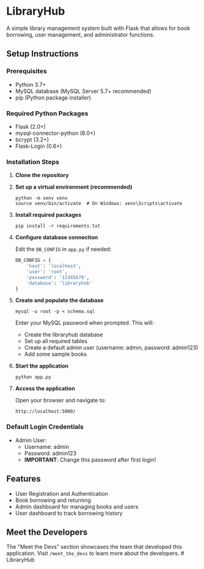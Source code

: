 # LibraryHub

A simple library management system built with Flask that allows for book borrowing, user management, and administrator functions.

## Setup Instructions

### Prerequisites
- Python 3.7+
- MySQL database (MySQL Server 5.7+ recommended)
- pip (Python package installer)

### Required Python Packages
- Flask (2.0+)
- mysql-connector-python (8.0+)
- bcrypt (3.2+)
- Flask-Login (0.6+)

### Installation Steps

1. **Clone the repository**

2. **Set up a virtual environment (recommended)**
   ```
   python -m venv venv
   source venv/bin/activate  # On Windows: venv\Scripts\activate
   ```

3. **Install required packages**
   ```
   pip install -r requirements.txt
   ```

4. **Configure database connection**
   
   Edit the `DB_CONFIG` in `app.py` if needed:
   ```python
   DB_CONFIG = {
       'host': 'localhost',
       'user': 'root',
       'password': '12345678',
       'database': 'libraryhub'
   }
   ```

5. **Create and populate the database**
   ```
   mysql -u root -p < schema.sql
   ```
   
   Enter your MySQL password when prompted. This will:
   - Create the libraryhub database
   - Set up all required tables
   - Create a default admin user (username: admin, password: admin123)
   - Add some sample books

6. **Start the application**
   ```
   python app.py
   ```

7. **Access the application**
   
   Open your browser and navigate to:
   ```
   http://localhost:5000/
   ```

### Default Login Credentials
- Admin User: 
  - Username: admin
  - Password: admin123
  - **IMPORTANT**: Change this password after first login!

## Features

- User Registration and Authentication
- Book borrowing and returning
- Admin dashboard for managing books and users
- User dashboard to track borrowing history

## Meet the Developers

The "Meet the Devs" section showcases the team that developed this application. Visit `/meet_the_devs` to learn more about the developers. # LibraryHub
